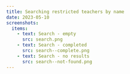 ```yaml
---
title: Searching restricted teachers by name
date: 2023-05-10
screenshots:
  items:
    - text: Search - empty
      src: search.png
    - text: Search - completed
      src: search--complete.png
    - text: Search - no results
      src: search--not-found.png
---
```

